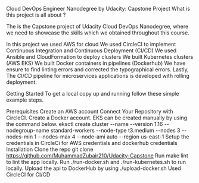 Cloud DevOps Engineer Nanodegree by Udacity: Capstone Project
What is this project is all about ?

The is the Capstone project of Udacity Cloud DevOps Nanodegree, where we need to showcase the skills which we obtained throughout this course.

In this project we used AWS for cloud
We used CircleCI to implement Continuous Integration and Continuous Deployment (CI/CD)
We used Ansible and CloudFormation to deploy clusters
We built Kubernetes clusters (AWS EKS)
We built Docker containers in pipelines (Dockerhub)
We have ensure to find linting errors and corrected the typographical errors.
Lastly, The CI/CD pipeline for microservices applications is developed with rolling deployment.

Getting Started
To get a local copy up and running follow these simple example steps.

Prerequisites
Create an AWS account
Connect Your Repository with CircleCI.
Create a Docker account.
EKS can be created manually by using the command below.
eksctl create cluster --name <cluster-name> --version 1.16 --nodegroup-name standard-workers --node-type t3.medium --nodes 3 --nodes-min 1 --nodes-max 4 --node-ami auto --region us-east-1
Setup the credentials in CircleCi for AWS credentials and dockerhub credentials
Installation
Clone the repo
git clone https://github.com/MuhammadZubair210/Udacity-Capstone
Run make lint to lint the app locally.
Run ./run-docker.sh and ./run-kubernetes.sh to run locally.
Upload the api to DockerHub by using ./upload-docker.sh
Used CircleCI for CI/CD
